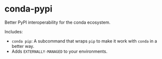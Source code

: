 # conda-pypi

Better PyPI interoperability for the conda ecosystem.

Includes:

- `conda pip`: A subcommand that wraps `pip` to make it work with `conda` in a better way.
- Adds `EXTERNALLY-MANAGED` to your environments.
